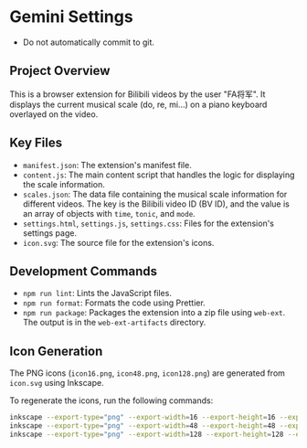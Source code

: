 # Gemini Settings

- Do not automatically commit to git.

## Project Overview

This is a browser extension for Bilibili videos by the user "FA将军". It displays the current musical scale (do, re, mi...) on a piano keyboard overlayed on the video.

## Key Files

- `manifest.json`: The extension's manifest file.
- `content.js`: The main content script that handles the logic for displaying the scale information.
- `scales.json`: The data file containing the musical scale information for different videos. The key is the Bilibili video ID (BV ID), and the value is an array of objects with `time`, `tonic`, and `mode`.
- `settings.html`, `settings.js`, `settings.css`: Files for the extension's settings page.
- `icon.svg`: The source file for the extension's icons.

## Development Commands

- `npm run lint`: Lints the JavaScript files.
- `npm run format`: Formats the code using Prettier.
- `npm run package`: Packages the extension into a zip file using `web-ext`. The output is in the `web-ext-artifacts` directory.

## Icon Generation

The PNG icons (`icon16.png`, `icon48.png`, `icon128.png`) are generated from `icon.svg` using Inkscape.

To regenerate the icons, run the following commands:

```bash
inkscape --export-type="png" --export-width=16 --export-height=16 --export-filename="icon16.png" "icon.svg"
inkscape --export-type="png" --export-width=48 --export-height=48 --export-filename="icon48.png" "icon.svg"
inkscape --export-type="png" --export-width=128 --export-height=128 --export-filename="icon128.png" "icon.svg"
```
